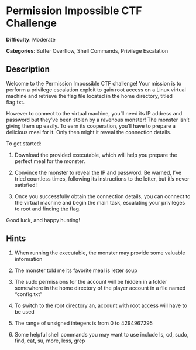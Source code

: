 # Permission Impossible CTF Challenge

**Difficulty**: Moderate

**Categories**: Buffer Overflow, Shell Commands, Privilege Escalation

## Description
Welcome to the Permission Impossible CTF challenge! Your mission is to perform a privilege escalation exploit to gain root access on a Linux virtual machine and retrieve the flag file located in the home directory, titled flag.txt.

However to connect to the virtual machine, you’ll need its IP address and password but they’ve been stolen by a ravenous monster! The monster isn’t giving them up easily. To earn its cooperation, you’ll have to prepare a delicious meal for it. Only then might it reveal the connection details.

To get started:

1. Download the provided executable, which will help you prepare the perfect meal for the monster.

2. Convince the monster to reveal the IP and password. Be warned, I’ve tried countless times, following its instructions to the letter, but it’s never satisfied!

3. Once you successfully obtain the connection details, you can connect to the virtual machine and begin the main task, escalating your privileges to root and finding the flag.

Good luck, and happy hunting!

## Hints

1. When running the executable, the monster may provide some valuable information

2. The monster told me its favorite meal is letter soup

3. The sudo permissions for the account will be hidden in a folder somewhere in the home directory of the player account in a file named “config.txt”

4. To switch to the root directory an, account with root access will have to be used

5. The range of unsigned integers is from 0 to 4294967295

6. Some helpful shell commands you may want to use include ls, cd, sudo, find, cat, su, more, less, grep
